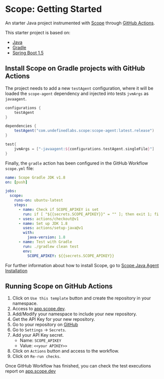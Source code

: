 # Scope: Getting Started

An starter Java project instrumented with [Scope](https://scope.undefinedlabs.com) through [GitHub Actions](https://github.com/features/actions).

This starter project is based on:
- [Java](https://www.java.com/en/download/)
- [Gradle](https://gradle.org/)
- [Spring Boot 1.5](https://spring.io/projects/spring-boot)

## Install Scope on Gradle projects with GitHub Actions

The project needs to add a new `testAgent` configuration, where it will be loaded the `scope-agent` dependency and injected into tests `jvmArgs` as `javaagent`.

```groovy
configurations {
    testAgent
}

dependencies {
    testAgent("com.undefinedlabs.scope:scope-agent:latest.release")
}

test{
    jvmArgs = ["-javaagent:${configurations.testAgent.singleFile}"]
}
```

Finally, the `gradle` action has been configured in the GitHub Workflow `scope.yml` file:

```yaml
name: Scope Gradle JDK v1.8
on: [push]

jobs:
  scope:
    runs-on: ubuntu-latest
    steps:
      - name: Check if SCOPE_APIKEY is set
        run: if [ "${{secrets.SCOPE_APIKEY}}" = "" ]; then exit 1; fi
      - uses: actions/checkout@v1
      - name: Set up JDK 1.8
        uses: actions/setup-java@v1
        with:
          java-version: 1.8
      - name: Test with Gradle
        run: ./gradlew clean test
        env:
          SCOPE_APIKEY: ${{secrets.SCOPE_APIKEY}}
```

For further information about how to install Scope, go to [Scope Java Agent Installation](https://docs.scope.dev/docs/java-installation)

## Running Scope on GitHub Actions

1. Click on `Use this template` button and create the repository in your namespace.
2. Access to [app.scope.dev](https://app.scope.dev). 
3. Add/Modify your namespace to include your new repository.
4. Get the API Key for your new repository.
5. Go to your repository on [GitHub](https://github.com)
6. Go to `Settings` -> `Secrets`.
7. Add your API Key secret.
    - Name: `SCOPE_APIKEY`
    - Value: `<<your APIKEY>>`
8. Click on `Actions` button and access to the workflow.
9. Click on `Re-run checks`.

Once GitHub Workflow has finished, you can check the test executions report on [app.scope.dev](https://app.scope.dev)

